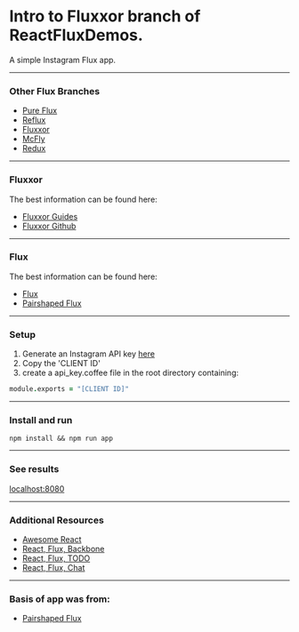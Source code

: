 # Intro to Fluxxor branch of ReactFluxDemos.
A simple Instagram Flux app.

---------------------
### Other Flux Branches

- [Pure Flux](https://github.com/pairshaped/react-flux-demos/tree/flux)
- [Reflux](https://github.com/pairshaped/react-flux-demos/tree/reflux)
- [Fluxxor](https://github.com/pairshaped/react-flux-demos/tree/fluxxor)
- [McFly](https://github.com/pairshaped/react-flux-demos/tree/mcfly)
- [Redux](https://github.com/pairshaped/react-flux-demos/tree/redux)

---------------------
### Fluxxor
The best information can be found here:
- [Fluxxor Guides](http://fluxxor.com/guides/quick-start.html)
- [Fluxxor Github](https://github.com/BinaryMuse/fluxxor)

---------------------
### Flux
The best information can be found here:
- [Flux](https://facebook.github.io/flux/index.html)
- [Pairshaped Flux](https://github.com/pairshaped/pairshaped-flux-presentation)

---------------------
### Setup
1. Generate an Instagram API key
   [here](https://instagram.com/developer/clients/manage/)
2. Copy the 'CLIENT ID'
3. create a api_key.coffee file in the root directory containing:
```coffee
module.exports = "[CLIENT ID]"
```

---------------------
### Install and run
    npm install && npm run app

---------------------
### See results
  [localhost:8080](http://localhost:8080)

---------------------
### Additional Resources
- [Awesome React](https://github.com/enaqx/awesome-react#flux-tutorials)
- [React, Flux, Backbone](http://www.toptal.com/front-end/simple-data-flow-in-react-applications-using-flux-and-backbone)
- [React, Flux,  TODO](https://github.com/facebook/flux/tree/master/examples/flux-todomvc)
- [React, Flux,  Chat](https://github.com/facebook/flux/tree/master/examples/flux-chat)

---------------------
### Basis of app was from:
- [Pairshaped Flux](https://github.com/pairshaped/pairshaped-flux-presentation)
